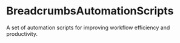 # BreadcrumbsAutomationScripts
A set of automation scripts for improving workflow efficiency and productivity.
